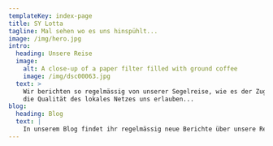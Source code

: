 ```yaml
---
templateKey: index-page
title: SY Lotta
tagline: Mal sehen wo es uns hinspühlt...
image: /img/hero.jpg
intro:
  heading: Unsere Reise
  image:
    alt: A close-up of a paper filter filled with ground coffee
    image: /img/dsc00063.jpg
  text: >
    Wir berichten so regelmässig von unserer Segelreise, wie es der Zugang und
    die Qualität des lokales Netzes uns erlauben...
blog:
  heading: Blog
  text: |
    In unserem Blog findet ihr regelmässig neue Berichte über unsere Reise.
---
```


